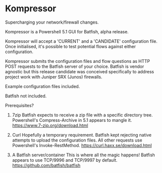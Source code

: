 # Kompressor
Supercharging your network/firewall changes.

Kompressor is a Powershell 5.1 GUI for Batfish, alpha release.

Kompressor will accept a 'CURRENT' and a 'CANDIDATE' configuration file. 
Once initialised, it's possible to test potential flows against either configuration. 

Kompressor submits the configuration files and flow questions as HTTP POST requests to the Batfish server of your choice.
Batfish is vendor agnostic but this release candidate was conceived specifically to address project work with Juniper SRX (Junos) firewalls.

Example configuration files included.

Batfish not included.





Prerequisites?

1. 7zip
Batfish expects to receive a zip file with a specific directory tree. Powershell's Compress-Archive in 5.1 appears to mangle it.
https://www.7-zip.org/download.html

2. Curl
Hopefully a temporary requirement. Batfish kept rejecting native attempts to upload the configuration files.
All other requests use Powershell's Invoke-RestMethod.
https://curl.haxx.se/download.html

3. A Batfish server/container
This is where all the magic happens! Batfish appears to use TCP/9996 and TCP/9997 by default.
https://github.com/batfish/batfish
